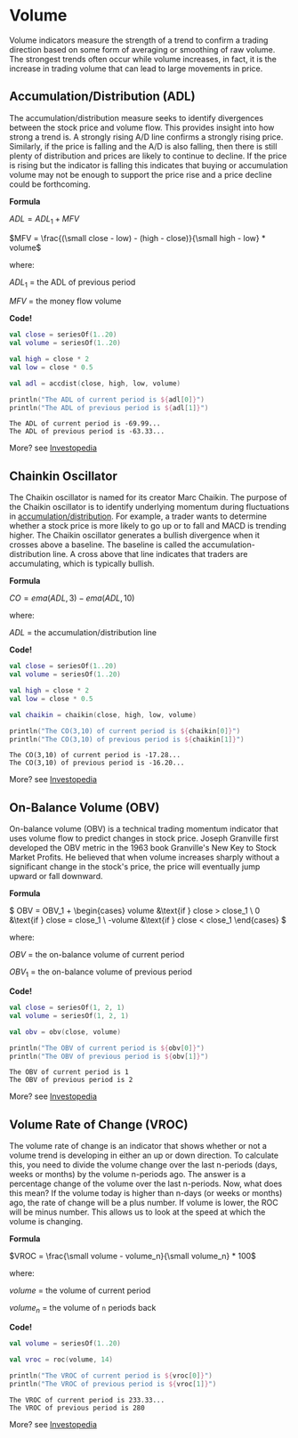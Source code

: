 # Volume

Volume indicators measure the strength of a trend to confirm a trading direction based on some form of averaging or smoothing of raw volume. The strongest trends often occur while volume increases, in fact, it is the increase in trading volume that can lead to large movements in price.

## Accumulation/Distribution (ADL)

The accumulation/distribution measure seeks to identify divergences between the stock price and volume flow. This provides insight into how strong a trend is. A strongly rising A/D line confirms a strongly rising price. Similarly, if the price is falling and the A/D is also falling, then there is still plenty of distribution and prices are likely to continue to decline. If the price is rising but the indicator is falling this indicates that buying or accumulation volume may not be enough to support the price rise and a price decline could be forthcoming.

**Formula**

$ADL = ADL_1 + MFV$

$MFV = \frac{(\small close - low) - (high - close)}{\small high - low} * volume$

where:

$ADL_1$ = the ADL of previous period

$MFV$ = the money flow volume

**Code!**

```kotlin
val close = seriesOf(1..20)
val volume = seriesOf(1..20)

val high = close * 2
val low = close * 0.5

val adl = accdist(close, high, low, volume)

println("The ADL of current period is ${adl[0]}")
println("The ADL of previous period is ${adl[1]}")
```

```output
The ADL of current period is -69.99...
The ADL of previous period is -63.33...
```

More? see [Investopedia](https://www.investopedia.com/terms/a/accumulationdistribution.asp)

## Chainkin Oscillator

The Chaikin oscillator is named for its creator Marc Chaikin. The purpose of the Chaikin oscillator is to identify underlying momentum during fluctuations in [accumulation/distribution](#accumulationdistribution-adl). For example, a trader wants to determine whether a stock price is more likely to go up or to fall and MACD is trending higher. The Chaikin oscillator generates a bullish divergence when it crosses above a baseline. The baseline is called the accumulation-distribution line. A cross above that line indicates that traders are accumulating, which is typically bullish.

**Formula**

$CO = ema(ADL, 3) - ema(ADL, 10)$

where:

$ADL$ = the accumulation/distribution line

**Code!**

```kotlin
val close = seriesOf(1..20)
val volume = seriesOf(1..20)

val high = close * 2
val low = close * 0.5

val chaikin = chaikin(close, high, low, volume)

println("The CO(3,10) of current period is ${chaikin[0]}")
println("The CO(3,10) of previous period is ${chaikin[1]}")
```

```output
The CO(3,10) of current period is -17.28...
The CO(3,10) of previous period is -16.20...
```

More? see [Investopedia](https://www.investopedia.com/terms/c/chaikinoscillator.asp)

## On-Balance Volume (OBV)

On-balance volume (OBV) is a technical trading momentum indicator that uses volume flow to predict changes in stock price. Joseph Granville first developed the OBV metric in the 1963 book Granville's New Key to Stock Market Profits. He believed that when volume increases sharply without a significant change in the stock's price, the price will eventually jump upward or fall downward.

**Formula**

$
OBV = OBV_1 + 
\begin{cases}
   volume   &\text{if } close > close_1 \\
   0        &\text{if } close = close_1 \\
   -volume  &\text{if } close < close_1
\end{cases}
$

where:

$OBV$ = the on-balance volume of current period

$OBV_1$ = the on-balance volume of previous period

**Code!**

```kotlin
val close = seriesOf(1, 2, 1)
val volume = seriesOf(1, 2, 1)

val obv = obv(close, volume)

println("The OBV of current period is ${obv[0]}")
println("The OBV of previous period is ${obv[1]}")
```

```output
The OBV of current period is 1
The OBV of previous period is 2
```

More? see [Investopedia](https://www.investopedia.com/terms/o/onbalancevolume.asp)

## Volume Rate of Change (VROC)

The volume rate of change is an indicator that shows whether or not a volume trend is developing in either an up or down direction. To calculate this, you need to divide the volume change over the last n-periods (days, weeks or months) by the volume n-periods ago. The answer is a percentage change of the volume over the last n-periods. Now, what does this mean? If the volume today is higher than n-days (or weeks or months) ago, the rate of change will be a plus number. If volume is lower, the ROC will be minus number. This allows us to look at the speed at which the volume is changing.

**Formula**

$VROC = \frac{\small volume - volume_n}{\small volume_n} * 100$

where:

$volume$ = the volume of current period

$volume_n$ = the volume of `n` periods back

**Code!**

```kotlin
val volume = seriesOf(1..20)

val vroc = roc(volume, 14)

println("The VROC of current period is ${vroc[0]}")
println("The VROC of previous period is ${vroc[1]}")
```

```output
The VROC of current period is 233.33...
The VROC of previous period is 280
```

More? see [Investopedia](https://www.investopedia.com/articles/technical/02/091002.asp)